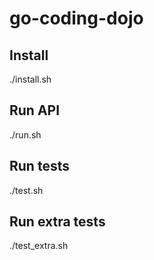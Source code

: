 # go-coding-dojo

## Install
./install.sh

## Run API
./run.sh

## Run tests
./test.sh

## Run extra tests
./test_extra.sh